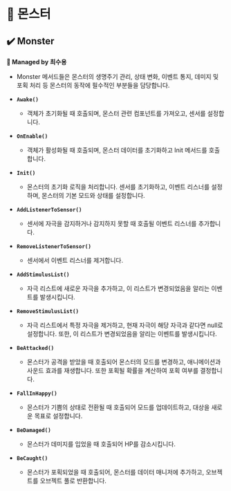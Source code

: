 # 📌 몬스터
## ✔️ Monster
**🎇 Managed by 최수용**

- Monster 메서드들은 몬스터의 생명주기 관리, 상태 변화, 이벤트 통지, 데미지 및 포획 처리 등 몬스터의 동작에 필수적인 부분들을 담당합니다.

- **``Awake()``**
  - 객체가 초기화될 때 호출되며, 몬스터 관련 컴포넌트를 가져오고, 센서를 설정합니다.

- **``OnEnable()``**
  - 객체가 활성화될 때 호출되며, 몬스터 데이터를 초기화하고 Init 메서드를 호출합니다.

- **``Init()``**
  - 몬스터의 초기화 로직을 처리합니다. 센서를 초기화하고, 이벤트 리스너를 설정하며, 몬스터의 기본 모드와 상태를 설정합니다.

- **``AddListenerToSensor()``**
  - 센서에 자극을 감지하거나 감지하지 못할 때 호출될 이벤트 리스너를 추가합니다.

- **``RemoveListenerToSensor()``**
  - 센서에서 이벤트 리스너를 제거합니다.

- **``AddStimulusList()``**
  - 자극 리스트에 새로운 자극을 추가하고, 이 리스트가 변경되었음을 알리는 이벤트를 발생시킵니다.

- **``RemoveStimulusList()``**
  - 자극 리스트에서 특정 자극을 제거하고, 현재 자극이 해당 자극과 같다면 null로 설정합니다. 또한, 이 리스트가 변경되었음을 알리는 이벤트를 발생시킵니다.

- **``BeAttacked()``**
  - 몬스터가 공격을 받았을 때 호출되어 몬스터의 모드를 변경하고, 애니메이션과 사운드 효과를 재생합니다. 또한 포획될 확률을 계산하여 포획 여부를 결정합니다.

- **``FallInHappy()``**
  - 몬스터가 기쁨의 상태로 전환될 때 호출되어 모드를 업데이트하고, 대상을 새로운 목표로 설정합니다.

- **``BeDamaged()``**
  - 몬스터가 데미지를 입었을 때 호출되어 HP를 감소시킵니다.

- **``BeCaught()``**
  - 몬스터가 포획되었을 때 호출되어, 몬스터를 데이터 매니저에 추가하고, 오브젝트를 오브젝트 풀로 반환합니다.